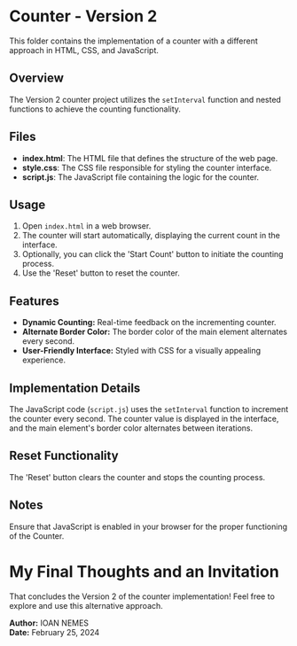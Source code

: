 # Counter - Version 2

This folder contains the implementation of a counter with a different approach in HTML, CSS, and JavaScript.

## Overview
The Version 2 counter project utilizes the `setInterval` function and nested functions to achieve the counting functionality.

## Files
- **index.html**: The HTML file that defines the structure of the web page.
- **style.css**: The CSS file responsible for styling the counter interface.
- **script.js**: The JavaScript file containing the logic for the counter.

## Usage
1. Open `index.html` in a web browser.
2. The counter will start automatically, displaying the current count in the interface.
3. Optionally, you can click the 'Start Count' button to initiate the counting process.
4. Use the 'Reset' button to reset the counter.

## Features
- **Dynamic Counting:** Real-time feedback on the incrementing counter.
- **Alternate Border Color:** The border color of the main element alternates every second.
- **User-Friendly Interface:** Styled with CSS for a visually appealing experience.

## Implementation Details
The JavaScript code (`script.js`) uses the `setInterval` function to increment the counter every second. The counter value is displayed in the interface, and the main element's border color alternates between iterations.

## Reset Functionality
The 'Reset' button clears the counter and stops the counting process.

## Notes
Ensure that JavaScript is enabled in your browser for the proper functioning of the Counter.

# My Final Thoughts and an Invitation
That concludes the Version 2 of the counter implementation! Feel free to explore and use this alternative approach.

**Author:** IOAN NEMES  
**Date:** February 25, 2024

